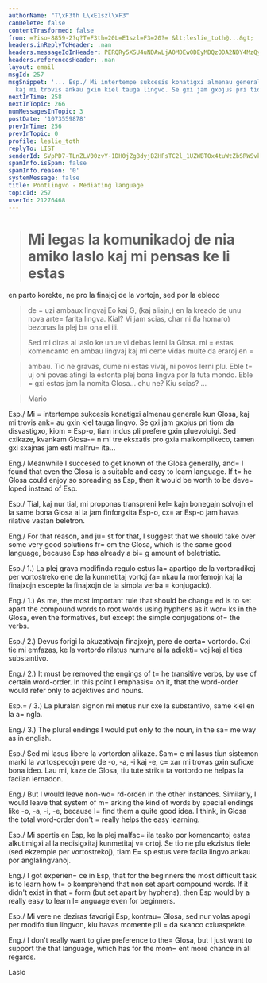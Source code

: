 ```yaml
---
authorName: "T\xF3th L\xE1szl\xF3"
canDelete: false
contentTrasformed: false
from: =?iso-8859-2?q?T=F3th=20L=E1szl=F3=20?= &lt;leslie_toth@...&gt;
headers.inReplyToHeader: .nan
headers.messageIdInHeader: PERQRy5XSU4uNDAwLjA0MDEwODEyMDQzODA2NDY4MzQyNjRAZHJvdHBvc3RhLmh1Pg==
headers.referencesHeader: .nan
layout: email
msgId: 257
msgSnippet: '... Esp./ Mi intertempe sukcesis konatigxi almenau generale kun Glosa,
  kaj mi trovis ankau gxin kiel tauga lingvo. Se gxi jam gxojus pri tiom da disvastigxo,'
nextInTime: 258
nextInTopic: 266
numMessagesInTopic: 3
postDate: '1073559878'
prevInTime: 256
prevInTopic: 0
profile: leslie_toth
replyTo: LIST
senderId: SVpPD7-TLnZLV00zvY-1DH0jZgBdyjBZHFsTC2l_1UZWBTOx4tuWtZbSRWSvk8km-mXlvQYkXZaoXCV78cYiLMthwTZS7BrYHocthYQDy-1gLm5FWUtJ_naLsomYMFW0Tnj_l0w6BJN_
spamInfo.isSpam: false
spamInfo.reason: '0'
systemMessage: false
title: Pontlingvo - Mediating language
topicId: 257
userId: 21276468
---
```



> Mi legas la komunikadoj de nia amiko laslo kaj mi pensas ke li estas 
> =
en parto korekte, ne pro la finajoj de la vortojn, sed por la ebleco 
> de =
uzi ambaux lingvaj Eo kaj G, (kaj aliajn,) en la kreado de unu 
> nova arte=
farita lingva. Kial? Vi jam scias, char ni (la homaro) 
> bezonas la plej b=
ona el ili.
> 
> Sed mi diras al laslo ke unue vi debas lerni la Glosa. mi =
estas 
> komencanto en ambau lingvaj kaj mi certe vidas multe da eraroj en =

> ambau. Tio ne gravas, dume ni estas vivaj, ni povos lerni plu. Eble 
> t=
uj oni povas atingi la estonta plej bona lingva por la tuta mondo. 
> Eble =
gxi estas jam la nomita Glosa... chu ne? Kiu scias? ...

> Mario

Esp./ Mi =
intertempe sukcesis konatigxi almenau generale kun Glosa, kaj mi trovis ank=
au gxin kiel tauga lingvo.
Se gxi jam gxojus pri tiom da disvastigxo, kiom =
Esp-o, tiam indus pli prefere gxin pluevoluigi.
Sed cxikaze, kvankam Glosa-=
n mi tre eksxatis pro gxia malkomplikeco, tamen gxi sxajnas jam esti malfru=
ita...

Eng./ Meanwhile I succesed to get known of the Glosa generally, and=
 I found that even the Glosa is a suitable and easy to learn language.
If t=
he Glosa could enjoy so spreading as Esp, then it would be worth to be deve=
loped instead of Esp.

Esp./ Tial, kaj nur tial, mi proponas transpreni kel=
kajn bonegajn solvojn el la same bona Glosa al la jam finforgxita Esp-o, cx=
ar Esp-o jam havas rilative vastan beletron.

Eng./ For that reason, and ju=
st for that, I suggest that we should take over some very good solutions fr=
om the Glosa, which is the same good language, because Esp has already a bi=
g amount of beletristic.

Esp./ 1.) La plej grava modifinda regulo estus la=
 apartigo de la vortoradikoj per vortostreko ene de la kunmetitaj vortoj (a=
nkau la morfemojn kaj la finajxojn escepte la finajxojn de la simpla verba =
konjugacio).

Eng./ 1.) As me, the most important rule that should be chang=
ed is to set apart the compound words to root words using hyphens as it wor=
ks in the Glosa, even the formatives, but except the simple conjugations of=
 the verbs.

Esp./ 2.) Devus forigi la akuzativajn finajxojn, pere de certa=
 vortordo. Cxi tie mi emfazas, ke la vortordo rilatus nurnure al la adjekti=
voj kaj al ties substantivo.

Eng./ 2.) It must be removed the engings of t=
he transitive verbs, by use of certain word-order. In this point I emphasis=
 on it, that the word-order would refer only to adjektives and nouns.

Esp.=
/ 3.) La pluralan signon mi metus nur cxe la substantivo, same kiel en la a=
ngla.

Eng./ 3.) The plural endings I would put only to the noun, in the sa=
me way as in english.

Esp./ Sed mi lasus libere la vortordon alikaze. 
Sam=
e mi lasus tiun sistemon marki la vortospecojn pere de -o, -a, -i kaj -e, c=
xar mi trovas gxin suficxe bona ideo.
Lau mi, kaze de Glosa, tiu tute strik=
ta vortordo ne helpas la facilan lernadon. 

Eng./ But I would leave non-wo=
rd-orden in the other instances. 
Similarly, I would leave that system of m=
arking the kind of words by special endings like  -o, -a, -i, -e, because I=
 find them a quite good idea.
I think, in Glosa the total word-order don't =
really helps the easy learning.

Esp./ Mi spertis en Esp, ke la plej malfac=
ila tasko por komencantoj estas alkutimigxi al la nedisigxitaj kunmetitaj v=
ortoj. Se tio ne plu ekzistus tiele (sed ekzemple per vortostrekoj), tiam E=
sp estus vere facila lingvo ankau por anglalingvanoj.

Eng./ I got experien=
ce in Esp, that for the beginners the most difficult task is to learn how t=
o komprehend that non set apart compound words. If it didn't exist in that =
form (but set apart by hyphens), then Esp would by a really easy to learn l=
anguage even for beginners.

Esp./ Mi vere ne deziras favorigi Esp, kontrau=
 Glosa, sed nur volas apogi per modifo tiun lingvon, kiu havas momente pli =
da sxanco cxiuaspekte.

Eng./ I don't really want to give preference to the=
 Glosa, but I just want to support the that language, which has for the mom=
ent more chance in all regards. 

Laslo

